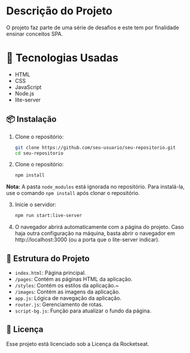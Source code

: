 
# Descrição do Projeto

O projeto faz parte de uma série de desafios e este tem por finalidade ensinar conceitos SPA.


# 🚀 Tecnologias Usadas


- HTML
- CSS
- JavaScript
- Node.js
- lite-server

## 📦 Instalação

1. Clone o repositório:
   ```bash
   git clone https://github.com/seu-usuario/seu-repositorio.git
   cd seu-repositorio

2. Clone o repositório:
   ```bash
   npm install

 **Nota:** A pasta `node_modules` está ignorada no repositório. Para instalá-la, use o comando `npm install` após clonar o repositório.


3. Inicie o servidor:
   ```bash
   npm run start:live-server

4. O navegador abrirá automaticamente com a página do projeto. Caso haja outra configuração na máquina, basta abrir o navegador em http://localhost:3000 (ou a porta que o lite-server indicar).


## 📂 Estrutura do Projeto
+ ```index.html```: Página principal.
+ ```/pages```: Contém as páginas HTML da aplicação.
+ ```/styles```: Contém os estilos da aplicação.~
+ ```/images```: Contém as imagens da aplicação.
+ ```app.js```: Lógica de navegação da aplicação.
+ ```router.js```: Gerenciamento de rotas.
+ ```script-bg.js```: Função para atualizar o fundo da página.

## 📄 Licença

Esse projeto está licenciado sob a Licença da Rocketseat.